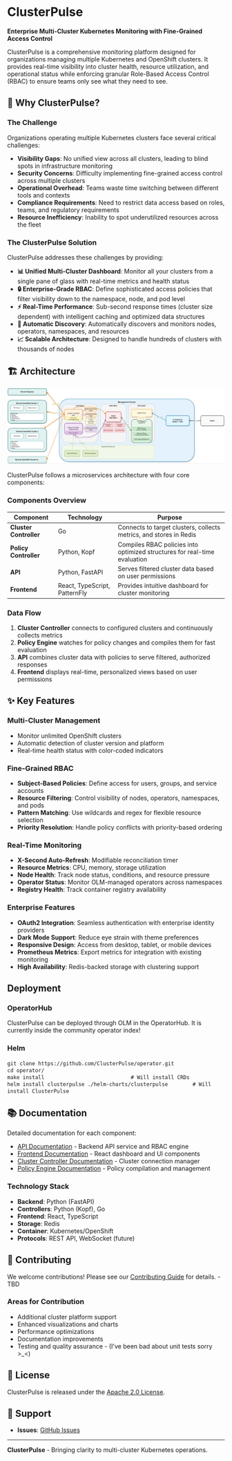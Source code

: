 # ClusterPulse

**Enterprise Multi-Cluster Kubernetes Monitoring with Fine-Grained Access Control**

ClusterPulse is a comprehensive monitoring platform designed for organizations managing multiple Kubernetes and OpenShift clusters. It provides real-time visibility into cluster health, resource utilization, and operational status while enforcing granular Role-Based Access Control (RBAC) to ensure teams only see what they need to see.

## 🎯 Why ClusterPulse?

### The Challenge
Organizations operating multiple Kubernetes clusters face several critical challenges:
- **Visibility Gaps**: No unified view across all clusters, leading to blind spots in infrastructure monitoring
- **Security Concerns**: Difficulty implementing fine-grained access control across multiple clusters
- **Operational Overhead**: Teams waste time switching between different tools and contexts
- **Compliance Requirements**: Need to restrict data access based on roles, teams, and regulatory requirements
- **Resource Inefficiency**: Inability to spot underutilized resources across the fleet

### The ClusterPulse Solution
ClusterPulse addresses these challenges by providing:

- **📊 Unified Multi-Cluster Dashboard**: Monitor all your clusters from a single pane of glass with real-time metrics and health status
- **🔒 Enterprise-Grade RBAC**: Define sophisticated access policies that filter visibility down to the namespace, node, and pod level
- **⚡ Real-Time Performance**: Sub-second response times (cluster size dependent) with intelligent caching and optimized data structures
- **🔄 Automatic Discovery**: Automatically discovers and monitors nodes, operators, namespaces, and resources
- **📈 Scalable Architecture**: Designed to handle hundreds of clusters with thousands of nodes

## 🏗️ Architecture

![architecture](/screenshots/architecture.jpg)

ClusterPulse follows a microservices architecture with four core components:

### Components Overview

| Component | Technology | Purpose |
|-----------|------------|---------|
| **Cluster Controller** | Go | Connects to target clusters, collects metrics, and stores in Redis |
| **Policy Controller** | Python, Kopf | Compiles RBAC policies into optimized structures for real-time evaluation |
| **API** | Python, FastAPI | Serves filtered cluster data based on user permissions |
| **Frontend** | React, TypeScript, PatternFly | Provides intuitive dashboard for cluster monitoring |

### Data Flow
1. **Cluster Controller** connects to configured clusters and continuously collects metrics
2. **Policy Engine** watches for policy changes and compiles them for fast evaluation
3. **API** combines cluster data with policies to serve filtered, authorized responses
4. **Frontend** displays real-time, personalized views based on user permissions

## ✨ Key Features

### Multi-Cluster Management
- Monitor unlimited OpenShift clusters
- Automatic detection of cluster version and platform
- Real-time health status with color-coded indicators

### Fine-Grained RBAC
- **Subject-Based Policies**: Define access for users, groups, and service accounts
- **Resource Filtering**: Control visibility of nodes, operators, namespaces, and pods
- **Pattern Matching**: Use wildcards and regex for flexible resource selection
- **Priority Resolution**: Handle policy conflicts with priority-based ordering

### Real-Time Monitoring
- **X-Second Auto-Refresh**: Modifiable reconciliation timer
- **Resource Metrics**: CPU, memory, storage utilization
- **Node Health**: Track node status, conditions, and resource pressure
- **Operator Status**: Monitor OLM-managed operators across namespaces
- **Registry Health**: Track container registry availability

### Enterprise Features
- **OAuth2 Integration**: Seamless authentication with enterprise identity providers
- **Dark Mode Support**: Reduce eye strain with theme preferences
- **Responsive Design**: Access from desktop, tablet, or mobile devices
- **Prometheus Metrics**: Export metrics for integration with existing monitoring
- **High Availability**: Redis-backed storage with clustering support

## Deployment

### OperatorHub
ClusterPulse can be deployed through OLM in the OperatorHub. It is currently inside the community operator index!

### Helm
```
git clone https://github.com/ClusterPulse/operator.git
cd operator/
make install							# Will install CRDs
helm install clusterpulse ./helm-charts/clusterpulse		# Will install ClusterPulse
```

## 📚 Documentation

Detailed documentation for each component:

- [API Documentation](./api/README.md) - Backend API service and RBAC engine
- [Frontend Documentation](./frontend/README.md) - React dashboard and UI components
- [Cluster Controller Documentation](./cluster-controller/README.md) - Cluster connection manager
- [Policy Engine Documentation](./policy-engine/README.md) - Policy compilation and management

### Technology Stack

- **Backend**: Python (FastAPI)
- **Controllers**: Python (Kopf), Go
- **Frontend**: React, TypeScript
- **Storage**: Redis
- **Container**: Kubernetes/OpenShift
- **Protocols**: REST API, WebSocket (future)

## 🤝 Contributing

We welcome contributions! Please see our [Contributing Guide](CONTRIBUTING.md) for details. - TBD

### Areas for Contribution
- Additional cluster platform support
- Enhanced visualizations and charts
- Performance optimizations
- Documentation improvements
- Testing and quality assurance - (I've been bad about unit tests sorry >\_<)

## 📄 License

ClusterPulse is released under the [Apache 2.0 License](LICENSE).

## 💬 Support

- **Issues**: [GitHub Issues](https://github.com/ClusterPulse/clusterpulse/issues)

---

**ClusterPulse** - Bringing clarity to multi-cluster Kubernetes operations.
